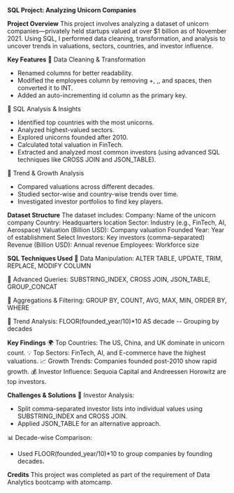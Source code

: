 **SQL Project: Analyzing Unicorn Companies**

**Project Overview**
This project involves analyzing a dataset of unicorn companies—privately held startups valued at over $1 billion as of November 2021. Using SQL, I performed data cleaning, transformation, and analysis to uncover trends in valuations, sectors, countries, and investor influence.

**Key Features**
🔹 Data Cleaning & Transformation
* Renamed columns for better readability.
* Modified the employees column by removing +, ,, and spaces, then converted it to INT.
* Added an auto-incrementing id column as the primary key.

🔹 SQL Analysis & Insights
* Identified top countries with the most unicorns.
* Analyzed highest-valued sectors.
* Explored unicorns founded after 2010.
* Calculated total valuation in FinTech.
* Extracted and analyzed most common investors (using advanced SQL techniques like CROSS JOIN and JSON_TABLE).

🔹 Trend & Growth Analysis
* Compared valuations across different decades.
* Studied sector-wise and country-wise trends over time.
* Investigated investor portfolios to find key players.

**Dataset Structure**
The dataset includes:
Company: Name of the unicorn company
Country: Headquarters location
Sector: Industry (e.g., FinTech, AI, Aerospace)
Valuation (Billion USD): Company valuation
Founded Year: Year of establishment
Select Investors: Key investors (comma-separated)
Revenue (Billion USD): Annual revenue
Employees: Workforce size

**SQL Techniques Used**
🔹 Data Manipulation:
ALTER TABLE, UPDATE, TRIM, REPLACE, MODIFY COLUMN  

🔹 Advanced Queries:
SUBSTRING_INDEX, CROSS JOIN, JSON_TABLE, GROUP_CONCAT  

🔹 Aggregations & Filtering:
GROUP BY, COUNT, AVG, MAX, MIN, ORDER BY, WHERE  

🔹 Trend Analysis:
FLOOR(founded_year/10)*10 AS decade  -- Grouping by decades  

**Key Findings**
🌍 Top Countries: The US, China, and UK dominate in unicorn count.
💡 Top Sectors: FinTech, AI, and E-commerce have the highest valuations.
📈 Growth Trends: Companies founded post-2010 show rapid growth.
💰 Investor Influence: Sequoia Capital and Andreessen Horowitz are top investors.

**Challenges & Solutions**
🔎 Investor Analysis:
* Split comma-separated investor lists into individual values using SUBSTRING_INDEX and CROSS JOIN.
* Applied JSON_TABLE for an alternative approach.

📊 Decade-wise Comparison:
* Used FLOOR(founded_year/10)*10 to group companies by founding decades.

**Credits**
This project was completed as part of the requirement of Data Analytics bootcamp with atomcamp.
